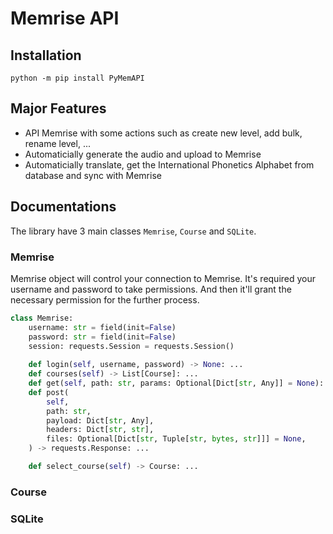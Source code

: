 # Memrise API

## Installation

```
python -m pip install PyMemAPI
```

## Major Features

- API Memrise with some actions such as create new level, add bulk, rename level, ...
- Automaticially generate the audio and upload to Memrise
- Automaticially translate, get the International Phonetics Alphabet from database and sync with Memrise

## Documentations

The library have 3 main classes `Memrise`, `Course` and `SQLite`.

### Memrise

Memrise object will control your connection to Memrise. It's required your username and password to take permissions. And then it'll grant the necessary permission for the further process.

```python
class Memrise:
    username: str = field(init=False)
    password: str = field(init=False)
    session: requests.Session = requests.Session()
	
	def login(self, username, password) -> None: ...
	def courses(self) -> List[Course]: ...
	def get(self, path: str, params: Optional[Dict[str, Any]] = None): ...
	def post(
        self,
        path: str,
        payload: Dict[str, Any],
        headers: Dict[str, str],
        files: Optional[Dict[str, Tuple[str, bytes, str]]] = None,
    ) -> requests.Response: ...

    def select_course(self) -> Course: ...
```

### Course


### SQLite


